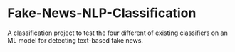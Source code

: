 # Fake-News-NLP-Classification
A classification project to test the four different of existing classifiers on an ML model for detecting text-based fake news.
